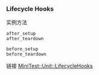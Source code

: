 ### Lifecycle Hooks

实例方法

```
after_setup
after_teardown

before_setup
before_teardown
```

链接 [MiniTest::Unit::LifecycleHooks](http://www.ruby-doc.org/stdlib-2.1.2/libdoc/minitest/rdoc/MiniTest/Unit/LifecycleHooks.html)
